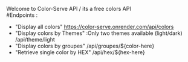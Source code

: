 Welcome to Color-Serve API / its a free colors API  
#Endpoints :
- "Display all colors" https://color-serve.onrender.com/api/colors
- "Display colors by Themes" :Only two themes available (light/dark) /api/theme/light
- "Display colors by groupes" /api/groupes/${color-here}
- "Retrieve single color by HEX" /api/hex/${hex-here}
